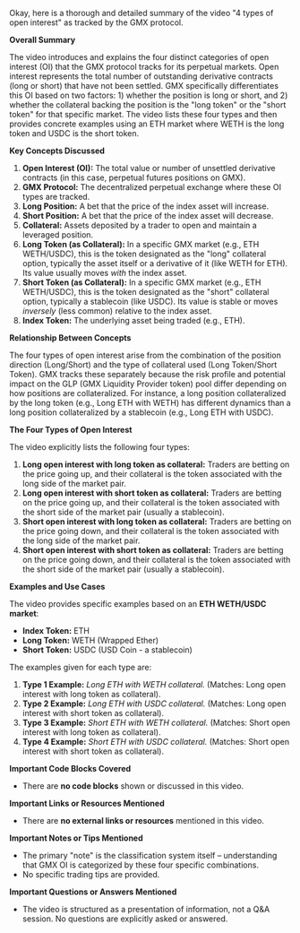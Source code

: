 Okay, here is a thorough and detailed summary of the video "4 types of open interest" as tracked by the GMX protocol.

**Overall Summary**

The video introduces and explains the four distinct categories of open interest (OI) that the GMX protocol tracks for its perpetual markets. Open interest represents the total number of outstanding derivative contracts (long or short) that have not been settled. GMX specifically differentiates this OI based on two factors: 1) whether the position is long or short, and 2) whether the collateral backing the position is the "long token" or the "short token" for that specific market. The video lists these four types and then provides concrete examples using an ETH market where WETH is the long token and USDC is the short token.

**Key Concepts Discussed**

1.  **Open Interest (OI):** The total value or number of unsettled derivative contracts (in this case, perpetual futures positions on GMX).
2.  **GMX Protocol:** The decentralized perpetual exchange where these OI types are tracked.
3.  **Long Position:** A bet that the price of the index asset will increase.
4.  **Short Position:** A bet that the price of the index asset will decrease.
5.  **Collateral:** Assets deposited by a trader to open and maintain a leveraged position.
6.  **Long Token (as Collateral):** In a specific GMX market (e.g., ETH WETH/USDC), this is the token designated as the "long" collateral option, typically the asset itself or a derivative of it (like WETH for ETH). Its value usually moves *with* the index asset.
7.  **Short Token (as Collateral):** In a specific GMX market (e.g., ETH WETH/USDC), this is the token designated as the "short" collateral option, typically a stablecoin (like USDC). Its value is stable or moves *inversely* (less common) relative to the index asset.
8.  **Index Token:** The underlying asset being traded (e.g., ETH).

**Relationship Between Concepts**

The four types of open interest arise from the combination of the position direction (Long/Short) and the type of collateral used (Long Token/Short Token). GMX tracks these separately because the risk profile and potential impact on the GLP (GMX Liquidity Provider token) pool differ depending on how positions are collateralized. For instance, a long position collateralized by the long token (e.g., Long ETH with WETH) has different dynamics than a long position collateralized by a stablecoin (e.g., Long ETH with USDC).

**The Four Types of Open Interest**

The video explicitly lists the following four types:

1.  **Long open interest with long token as collateral:** Traders are betting on the price going up, and their collateral is the token associated with the long side of the market pair.
2.  **Long open interest with short token as collateral:** Traders are betting on the price going up, and their collateral is the token associated with the short side of the market pair (usually a stablecoin).
3.  **Short open interest with long token as collateral:** Traders are betting on the price going down, and their collateral is the token associated with the long side of the market pair.
4.  **Short open interest with short token as collateral:** Traders are betting on the price going down, and their collateral is the token associated with the short side of the market pair (usually a stablecoin).

**Examples and Use Cases**

The video provides specific examples based on an **ETH WETH/USDC market**:

*   **Index Token:** ETH
*   **Long Token:** WETH (Wrapped Ether)
*   **Short Token:** USDC (USD Coin - a stablecoin)

The examples given for each type are:

1.  **Type 1 Example:** *Long ETH with WETH collateral.* (Matches: Long open interest with long token as collateral).
2.  **Type 2 Example:** *Long ETH with USDC collateral.* (Matches: Long open interest with short token as collateral).
3.  **Type 3 Example:** *Short ETH with WETH collateral.* (Matches: Short open interest with long token as collateral).
4.  **Type 4 Example:** *Short ETH with USDC collateral.* (Matches: Short open interest with short token as collateral).

**Important Code Blocks Covered**

*   There are **no code blocks** shown or discussed in this video.

**Important Links or Resources Mentioned**

*   There are **no external links or resources** mentioned in this video.

**Important Notes or Tips Mentioned**

*   The primary "note" is the classification system itself – understanding that GMX OI is categorized by these four specific combinations.
*   No specific trading tips are provided.

**Important Questions or Answers Mentioned**

*   The video is structured as a presentation of information, not a Q&A session. No questions are explicitly asked or answered.